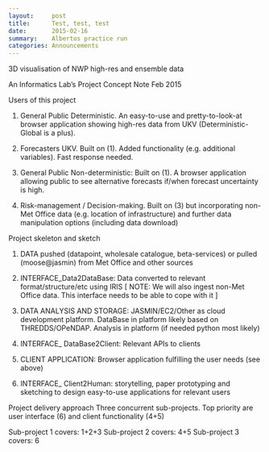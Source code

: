 ```yaml
---
layout:     post
title:      Test, test, test
date:       2015-02-16
summary:    Albertos practice run
categories: Announcements
---
```


3D visualisation of NWP high-res and ensemble data

An Informatics Lab’s Project Concept Note
Feb 2015



Users of this project

1. General Public Deterministic. An easy-to-use and pretty-to-look-at browser application showing high-res data from UKV (Deterministic-Global is a plus).

2. Forecasters UKV. Built on (1). Added functionality (e.g. additional variables). Fast response needed.

3. General Public Non-deterministic: Built on (1). A browser application allowing public to see alternative forecasts if/when forecast uncertainty is high.

4. Risk-management / Decision-making. Built on (3) but incorporating non-Met Office data (e.g. location of infrastructure) and further data manipulation options (including data download)




Project skeleton and sketch

1. DATA pushed (datapoint, wholesale catalogue, beta-services) or pulled (moose@jasmin) from Met Office and other sources

2. INTERFACE_Data2DataBase: Data converted to relevant format/structure/etc using IRIS
[ NOTE: We will also ingest non-Met Office data. This interface needs to be able to cope with it ]

3. DATA ANALYSIS AND STORAGE: JASMIN/EC2/Other as cloud development platform. DataBase in platform likely based on THREDDS/OPeNDAP. Analysis in platform (if needed python most likely)

4. INTERFACE_ DataBase2Client: Relevant APIs to clients

5. CLIENT APPLICATION: Browser application fulfilling the user needs (see above)

6. INTERFACE_ Client2Human: storytelling, paper prototyping and sketching to design easy-to-use applications for relevant users



Project delivery approach
Three concurrent sub-projects. Top priority are user interface (6) and client functionality (4+5)

Sub-project 1 covers: 1+2+3
Sub-project 2 covers: 4+5
Sub-project 3 covers: 6
